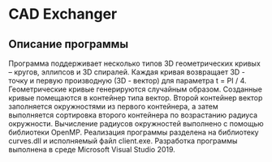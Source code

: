 # CAD Exchanger
## Описание программы
Программа поддерживает несколько типов 3D геометрических кривых – кругов, эллипсов и 3D спиралей. 
Каждая кривая возвращает 3D - точку и первую производную (3D - вектор) для параметра t = PI / 4. 
Геометрические кривые генерируются случайным образом. Созданные кривые помещаются в контейнер 
типа вектор. Второй контейнер вектор заполняется окружностями из первого контейнера, а затем 
выполняется сортировка второго контейнера по возрастанию радиуса окружности. Вычисление радиусов 
окружностей выполнено с помощью библиотеки OpenMP. Реализация программы разделена на библиотеку 
curves.dll и исполняемый файл client.exe.
Разработка программы выполнена в среде Microsoft Visual Studio 2019.